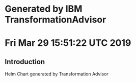 # Generated by IBM TransformationAdvisor
# Fri Mar 29 15:51:22 UTC 2019
## Introduction

Helm Chart generated by Transformation Advisor
